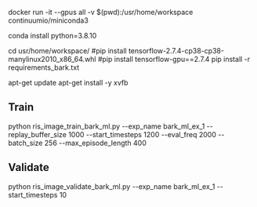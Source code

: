 
docker run -it --gpus all -v $(pwd):/usr/home/workspace continuumio/miniconda3

conda install python=3.8.10

cd usr/home/workspace/
#pip install tensorflow-2.7.4-cp38-cp38-manylinux2010_x86_64.whl
#pip install tensorflow-gpu==2.7.4
pip install -r requirements_bark.txt

apt-get update
apt-get install -y xvfb


## Train
python ris_image_train_bark_ml.py --exp_name bark_ml_ex_1 --replay_buffer_size 1000 --start_timesteps 1200 --eval_freq 2000 --batch_size 256 --max_episode_length 400

## Validate
python ris_image_validate_bark_ml.py --exp_name bark_ml_ex_1 --start_timesteps 10